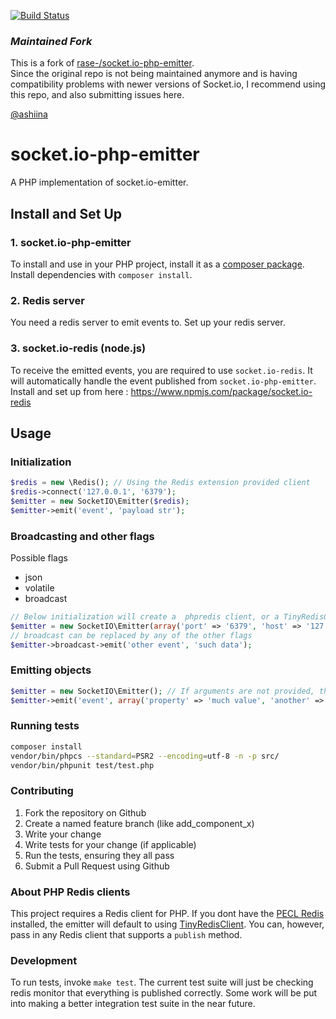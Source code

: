 [![Build Status](https://travis-ci.org/ashiina/socket.io-php-emitter.svg?branch=master)](https://travis-ci.org/ashiina/socket.io-php-emitter)

### *Maintained Fork*

This is a fork of [rase-/socket.io-php-emitter](https://github.com/rase-/socket.io-php-emitter).  
Since the original repo is not being maintained anymore and is having compatibility problems with 
newer versions of Socket.io, I recommend using this repo, and also submitting issues here.  

[@ashiina](https://github.com/ashiina)  

socket.io-php-emitter
=====================

A PHP implementation of socket.io-emitter.

## Install and Set Up

### 1. socket.io-php-emitter
To install and use in your PHP project, install it as a [composer package](https://packagist.org/packages/ashiina/socket.io-emitter). Install dependencies with `composer install`.

### 2. Redis server
You need a redis server to emit events to.
Set up your redis server.

### 3. socket.io-redis (node.js)
To receive the emitted events, you are required to use `socket.io-redis`. It will automatically handle the event published from `socket.io-php-emitter`.
Install and set up from here : https://www.npmjs.com/package/socket.io-redis

## Usage

### Initialization

```php
$redis = new \Redis(); // Using the Redis extension provided client
$redis->connect('127.0.0.1', '6379');
$emitter = new SocketIO\Emitter($redis);
$emitter->emit('event', 'payload str');
```

### Broadcasting and other flags

Possible flags

* json
* volatile
* broadcast

```php
// Below initialization will create a  phpredis client, or a TinyRedisClient depending on what is installed
$emitter = new SocketIO\Emitter(array('port' => '6379', 'host' => '127.0.0.1'));
// broadcast can be replaced by any of the other flags
$emitter->broadcast->emit('other event', 'such data');
```

### Emitting objects

```php
$emitter = new SocketIO\Emitter(); // If arguments are not provided, they will default to array('port' => '6379', 'host' => '127.0.0.1')
$emitter->emit('event', array('property' => 'much value', 'another' => 'very object'));
```

### Running tests

```sh
composer install
vendor/bin/phpcs --standard=PSR2 --encoding=utf-8 -n -p src/
vendor/bin/phpunit test/test.php
```

### Contributing

1. Fork the repository on Github
2. Create a named feature branch (like add_component_x)
3. Write your change
4. Write tests for your change (if applicable)
5. Run the tests, ensuring they all pass
6. Submit a Pull Request using Github

### About PHP Redis clients

This project requires a Redis client for PHP. If you dont have the [PECL Redis](https://github.com/nicolasff/phpredis) installed, the emitter will default to using [TinyRedisClient](https://github.com/ptrofimov/tinyredisclient). You can, however, pass in any Redis client that supports a `publish` method.

### Development

To run tests, invoke `make test`. The current test suite will just be checking redis monitor that everything is published correctly. Some work will be put into making a better integration test suite in the near future.

